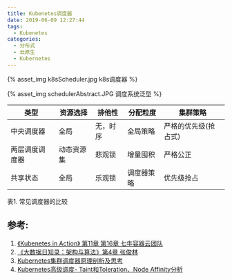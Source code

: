 ```yaml
---
title: Kubenetes调度器
date: 2019-06-09 12:27:44
tags:
  - Kubenetes
categories:
  - 分布式 
  - 云原生
  - Kubernetes  
---
```



{% asset_img   k8sScheduler.jpg  k8s调度器  %} 

<!-- more -->

{% asset_img   schedulerAbstract.JPG  调度系统泛型  %} 


类型|	资源选择|	排他性|	分配粒度|	集群策略
-|-|-|-|-
中央调度器|	全局|	无，时序|	全局策略|	严格的优先级(抢占式) 
两层调度调度器|	动态资源集|	悲观锁|	增量囤积|	严格公正
共享状态|	全局|	乐观锁|	调度器策略|	优先级抢占

表1. 常见调度器的比较






## 参考:

1. [《Kubenetes in Action》 第11章  第16章  七牛容器云团队](http://product.dangdang.com/26439199.html?ref=book-65152-9168_1-529800-3)
2. [《大数据日知录：架构与算法》第4章 张俊林](https://www.amazon.cn/dp/B00NGW4EAG/ref=sr_1_1?__mk_zh_CN=%E4%BA%9A%E9%A9%AC%E9%80%8A%E7%BD%91%E7%AB%99&keywords=%E5%A4%A7%E6%95%B0%E6%8D%AE%E6%97%A5%E7%9F%A5%E5%BD%95%EF%BC%9A%E6%9E%B6%E6%9E%84%E4%B8%8E%E7%AE%97%E6%B3%95&qid=1560055240&s=gateway&sr=8-1)
3. [Kubernetes集群调度器原理剖析及思考](https://mp.weixin.qq.com/s/gfq1qghLW7g4gKZBBP17IA)
4. [Kubernetes高级调度- Taint和Toleration、Node Affinity分析](https://mp.weixin.qq.com/s/oL7_a9a_V913IR78_dZfaA)